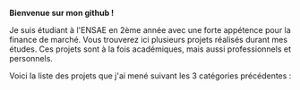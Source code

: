 **Bienvenue sur mon github !**

Je suis étudiant à l'ENSAE en 2ème année avec une forte appétence pour la finance de marché. Vous trouverez ici plusieurs projets réalisés durant mes études. Ces projets sont à la fois académiques, mais aussi professionnels et personnels. 

Voici la liste des projets que j'ai mené suivant les 3 catégories précédentes :
